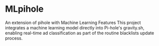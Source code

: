 # MLpihole
An extension of pihole with Machine Learning Features 
This project integrates a machine learning model directly into Pi-hole's gravity.sh, enabling real-time ad classification as part of the routine blacklists update process.
